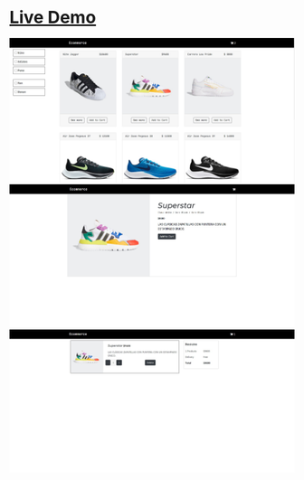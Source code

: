 # <a href="https://e-commerce-redux.web.app/" style="font-size: 30px">Live Demo</a>

![alt-text](https://github.com/LeoZorzoli/React-Redux-Ecommerce/blob/master/ecommerce1.jpg)
![alt-text](https://github.com/LeoZorzoli/React-Redux-Ecommerce/blob/master/ecommerce2.jpg)
![alt-text](https://github.com/LeoZorzoli/React-Redux-Ecommerce/blob/master/ecommerce3.jpg)
